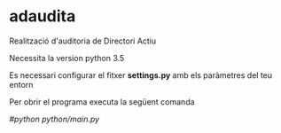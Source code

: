 # adaudita
Realització d'auditoria de Directori Actiu

Necessita la version python 3.5

Es necessari configurar el fitxer **settings.py** amb els paràmetres del teu entorn

Per obrir el programa executa la següent comanda

 *#python python/main.py*
